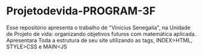 # Projetodevida-PROGRAM-3F
Esse repositório apresenta o trabalho de "Vinícius Senegalia", na Unidade de Projeto de vida: organizando objetivos futuros com matemática aplicada. Apresentara Toda a estrutura de seu site utilizando as tags, INDEX>HTML, STYLE>CSS e MAIN&lt;JS

